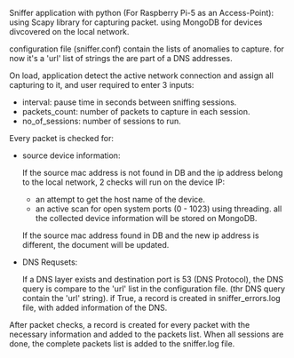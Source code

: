 Sniffer application with python (For Raspberry Pi-5 as an Access-Point):
using Scapy library for capturing packet.
using MongoDB for devices divcovered on the local network.

configuration file (sniffer.conf) contain the lists of anomalies to capture.
for now it's a 'url' list of strings the are part of a DNS addresses.

On load, application detect the active network connection and assign all capturing to it,
and user required to enter 3 inputs:
  * interval: pause time in seconds between sniffing sessions.
  * packets_count: number of packets to capture in each session.
  * no_of_sessions: number of sessions to run.

Every packet is checked for:

* source device information: 

  If the source mac address is not found in DB and the ip address belong to the local network,
  2 checks will run on the device IP:
  * an attempt to get the host name of the device.
  * an active scan for open system ports (0 - 1023) using threading.
  all the collected device information will be stored on MongoDB.

  If the source mac address found in DB and the new ip address is different, the document will be updated.
  
* DNS Requsets:  

  If a DNS layer exists and destination port is 53 (DNS Protocol),
  the DNS query is compare to the 'url' list in the configuration file. (thr DNS query contain the 'url' string).
  if True, a record is created in sniffer_errors.log file, with added information of the DNS. 

After packet checks, a record is created for every packet with the necessary information and added to the packets list.
When all sessions are done, the complete packets list is added to the sniffer.log file.




  
